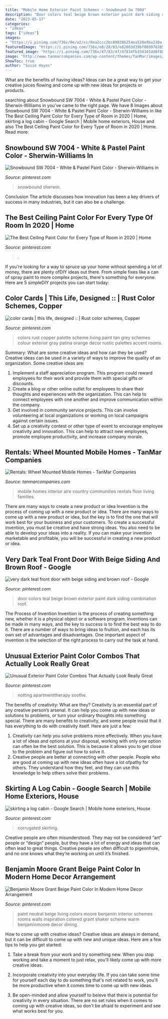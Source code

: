 ```yaml
---
title: "Mobile Home Exterior Paint Schemes ~ Snowbound Sw 7004"
description: "Door colors teal beige brown exterior paint dark siding combination roof"
date: "2023-05-17"
categories:
- "ideas"
tags: ["ideas"]
images:
- "https://i.pinimg.com/736x/0e/a2/cc/0ea2ccc2bc89028b254ea520e9ba230a.jpg"
featuredImage: "https://i.pinimg.com/736x/e8/28/03/e82803d39bf889976385a028cbd9e874.jpg"
featured_image: "https://i.pinimg.com/736x/47/83/4f/47834fb334341dd8f881da99112fa3d9.jpg"
image: "http://www.tanmarcompanies.com/wp-content/themes/TanMar/images/rentals/interior-livingroom01.jpg"
ShowToc: true
author: "Susie Hayes"
---
```



What are the benefits of having ideas?
Ideas can be a great way to get your creative juices flowing and come up with new ideas for projects or products.

	

		
searching about Snowbound SW 7004 - White &amp; Pastel Paint Color - Sherwin-Williams in you've came to the right page. We have 8 Images about Snowbound SW 7004 - White &amp; Pastel Paint Color - Sherwin-Williams in like The Best Ceiling Paint Color for Every Type of Room in 2020 | Home, skirting a log cabin - Google Search | Mobile home exteriors, House and also The Best Ceiling Paint Color for Every Type of Room in 2020 | Home. Read more:
		
    
## Snowbound SW 7004 - White &amp; Pastel Paint Color - Sherwin-Williams In

<img loading=lazy src="https://i.pinimg.com/736x/d3/88/22/d38822be8bb5bb187e0cc91917937252.jpg" onerror="this.onerror=null;this.src='https://tse3.mm.bing.net/th?id=OIP.6c0wU_uiDilr176MUoG4pAHaHa&amp;pid=15.1';" alt="Snowbound SW 7004 - White &amp; Pastel Paint Color - Sherwin-Williams in">

_Source: pinterest.com_

>snowbound sherwin. 

	

Conclusion
The article discusses how innovation has been a key drivers of success in many industries, but it can also be a challenge.

    
## The Best Ceiling Paint Color For Every Type Of Room In 2020 | Home

<img loading=lazy src="https://i.pinimg.com/736x/e8/28/03/e82803d39bf889976385a028cbd9e874.jpg" onerror="this.onerror=null;this.src='https://tse4.mm.bing.net/th?id=OIP.TvJQwHBEreZhZ1vbbQd_-QHaLi&amp;pid=15.1';" alt="The Best Ceiling Paint Color for Every Type of Room in 2020 | Home">

_Source: pinterest.com_

>. 

	

If you're looking for a way to spruce up your home without spending a lot of money, there are plenty ofDIY ideas out there. From simple fixes like a can of spray paint to more complex projects, there's something for everyone. Here are 5 simpleDIY projects you can start today:

    
## Color Cards | This Life, Designed :: | Rust Color Schemes, Copper

<img loading=lazy src="https://i.pinimg.com/736x/1f/dd/86/1fdd86cf9f18bb7771f4536dadd85f1e--rustic-color-palettes-copper-color-palette.jpg" onerror="this.onerror=null;this.src='https://tse3.mm.bing.net/th?id=OIP.izRB7Musvt9SpnM9tARhMwHaEt&amp;pid=15.1';" alt="color cards | this life, designed :: | Rust color schemes, Copper">

_Source: pinterest.com_

>colors rust copper palette scheme living paint tan grey schemes colour exterior gray patina orange decor rustic palettes accent rooms. 

	

Summary: What are some creative ideas and how can they be used?
Creative ideas can be used in a variety of ways to improve the quality of an organization. Some creative ideas are:
1. Implement a staff appreciation program. This program could reward employees for their work and provide them with special gifts or discounts.
2. Create a blog or other online outlet for employees to share their thoughts and experiences with the organization. This can help to connect employees with one another and improve communication within the company.
3. Get involved in community service projects. This can involve volunteering at local organizations or working on local campaigns against certain issues.
4. Set up a creativity contest or other type of event to encourage employee creativity and innovation. This can help to attract new employees, promote employee productivity, and increase company morale.

    
## Rentals: Wheel Mounted Mobile Homes - TanMar Companies

<img loading=lazy src="http://www.tanmarcompanies.com/wp-content/themes/TanMar/images/rentals/interior-livingroom01.jpg" onerror="this.onerror=null;this.src='https://tse1.mm.bing.net/th?id=OIP.UZMXKwSKVZu6VAubYYyJKQHaE8&amp;pid=15.1';" alt="Rentals: Wheel Mounted Mobile Homes - TanMar Companies">

_Source: tanmarcompanies.com_

>mobile homes interior aire country communities rentals floor living families. 

	

There are many ways to create a new product or idea
Invention is the process of coming up with a new product or idea. There are many ways to come up with a new product or idea, but the key is to find the one that will work best for your business and your customers. To create a successful invention, you must be creative and have strong ideas. You also need to be able to develop your ideas into a reality. If you can make your invention marketable and profitable, you will be successful in creating a new product or idea.

    
## Very Dark Teal Front Door With Beige Siding And Brown Roof - Google

<img loading=lazy src="https://i.pinimg.com/736x/47/83/4f/47834fb334341dd8f881da99112fa3d9.jpg" onerror="this.onerror=null;this.src='https://tse3.mm.bing.net/th?id=OIP.ocbWp4yAdBJ34KdcMocuJQHaLI&amp;pid=15.1';" alt="very dark teal front door with beige siding and brown roof - Google">

_Source: pinterest.com_

>door colors teal beige brown exterior paint dark siding combination roof. 

	

The Process of Invention
Invention is the process of creating something new, whether it is a physical object or a software program. Inventions can be made in many ways, and the key to success is to find the best way to do it. There are a number of ways to bring ideas to fruition, and each has its own set of advantages and disadvantages. One important aspect of invention is the selection of the right process to carry out the task at hand.

    
## Unusual Exterior Paint Color Combos That Actually Look Really Great

<img loading=lazy src="https://i.pinimg.com/736x/34/76/ce/3476ce5e2faac38e9339d8e19c81621d.jpg" onerror="this.onerror=null;this.src='https://tse1.mm.bing.net/th?id=OIP.53hxcznWU_Oo1K7EkB0gKAHaLF&amp;pid=15.1';" alt="Unusual Exterior Paint Color Combos That Actually Look Really Great">

_Source: pinterest.com_

>notting apartmenttherapy soothe. 

	

The benefits of creativity: What are they?
Creativity is an essential part of any creative person’s arsenal. It can help you come up with new ideas or solutions to problems, or turn your ordinary thoughts into something special. There are many benefits to creativity, and some people insist that it has everything to do with creativity itself. Here are just a few: 
1) Creativity can help you solve problems more effectively. When you have a lot of ideas and options at your disposal, working with only one option can often be the best solution. This is because it allows you to get close to the problem and figure out how to solve it. 
2) Creative people are better at connecting with other people. People who are good at coming up with new ideas often have a lot ofpathy for others. They understand how they feel, and they can use this knowledge to help others solve their problems.

    
## Skirting A Log Cabin - Google Search | Mobile Home Exteriors, House

<img loading=lazy src="https://i.pinimg.com/736x/92/d8/b3/92d8b3add1f2f612f908a73474874d45.jpg" onerror="this.onerror=null;this.src='https://tse1.mm.bing.net/th?id=OIP.sbcjM-HMKeMIP8M70iQJXQHaJ4&amp;pid=15.1';" alt="skirting a log cabin - Google Search | Mobile home exteriors, House">

_Source: pinterest.com_

>corrugated skirting. 

	

Creative people are often misunderstood. They may not be considered “art” people or “design” people, but they have a lot of energy and ideas that can often lead to great things. Creative people are often difficult to pigeonhole, and no one knows what they’re working on until it’s finished.

    
## Benjamin Moore Grant Beige Paint Color In Modern Home Decor Arrangement

<img loading=lazy src="https://i.pinimg.com/736x/0e/a2/cc/0ea2ccc2bc89028b254ea520e9ba230a.jpg" onerror="this.onerror=null;this.src='https://tse4.mm.bing.net/th?id=OIP.50Eu9ajcGNVkzkIygS8LrAHaFb&amp;pid=15.1';" alt="Benjamin Moore Grant Beige Paint Color In Modern Home Decor Arrangement">

_Source: pinterest.com_

>paint neutral beige living colors moore benjamin interior schemes rooms walls inspiration colored grant shaker scheme warm benjaminmoore decor dining. 

	

How to come up with creative ideas?
Creative ideas are always in demand, but it can be difficult to come up with new and unique ideas. Here are a few tips to help you get started:
1. Take a break from your work and try something new. When you stop working and take a moment to just relax, you'll likely come up with more creative ideas.

2. Incorporate creativity into your everyday life. If you can take some time for yourself each day to do something that's not related to work, you'll be more productive when it comes time to come up with new ideas.

3. Be open-minded and allow yourself to beieve that there is potential for creativity in every situation. There are no set rules when it comes to coming up with creative ideas, so don't be afraid to experiment and see what works best for you.

